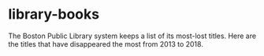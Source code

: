 # library-books
The Boston Public Library system keeps a list of its most-lost titles. Here are the titles that have disappeared the most from 2013 to 2018.
